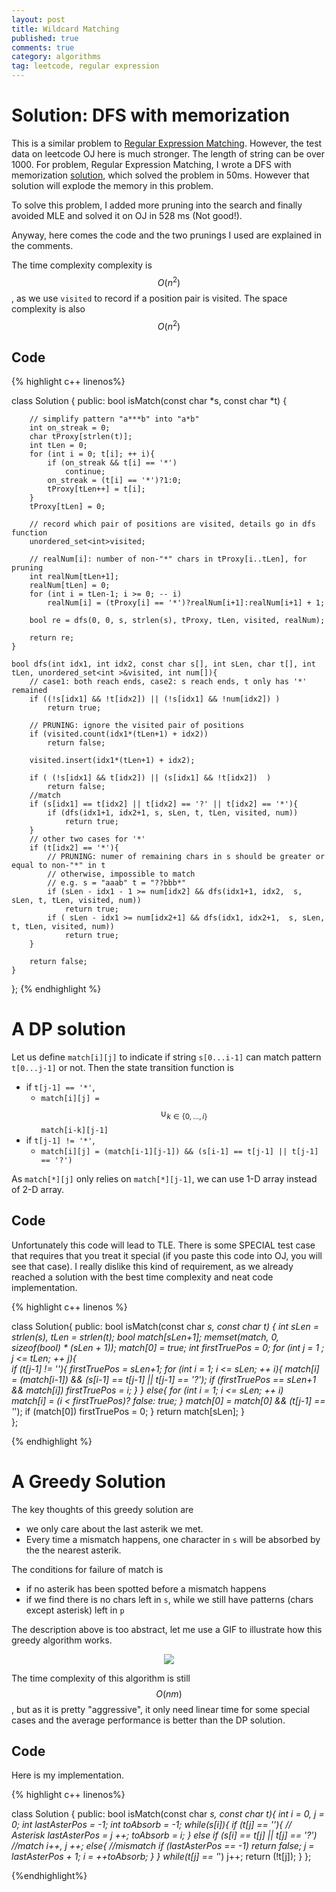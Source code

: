 ```yaml
---
layout: post
title: Wildcard Matching
published: true
comments: true
category: algorithms
tag: leetcode, regular expression
---
```


# Solution: DFS with memorization

This is a similar problem to [Regular Expression Matching](http://leetcode.com/2011/09/regular-expression-matching.html). However, the test data on leetcode OJ here is much stronger. The length of string can be over 1000. For problem, Regular Expression Matching, I wrote a DFS with memorization [solution](), which solved the problem in 50ms. However that solution will explode the memory in this problem.

To solve this problem, I added more pruning into the search and finally avoided MLE and solved it on OJ in 528 ms (Not good!).

Anyway, here comes the code and the two prunings I used are explained in the comments.

The time complexity complexity is $$O(n^2)$$, as we use ``visited`` to record if a position pair is visited. The space complexity is also $$O(n^2)$$

## Code 

{% highlight c++ linenos%}

class Solution {
public:
    bool isMatch(const char *s, const char *t) {

    	// simplify pattern "a***b" into "a*b"
        int on_streak = 0;
        char tProxy[strlen(t)];
        int tLen = 0;
        for (int i = 0; t[i]; ++ i){
            if (on_streak && t[i] == '*')
                continue;
            on_streak = (t[i] == '*')?1:0;
            tProxy[tLen++] = t[i];            
        }
        tProxy[tLen] = 0;
        
        // record which pair of positions are visited, details go in dfs function
        unordered_set<int>visited;        

        // realNum[i]: number of non-"*" chars in tProxy[i..tLen], for pruning        
        int realNum[tLen+1]; 
        realNum[tLen] = 0;        
        for (int i = tLen-1; i >= 0; -- i)
            realNum[i] = (tProxy[i] == '*')?realNum[i+1]:realNum[i+1] + 1;

        bool re = dfs(0, 0, s, strlen(s), tProxy, tLen, visited, realNum);
        
        return re;  
    }
    
    bool dfs(int idx1, int idx2, const char s[], int sLen, char t[], int tLen, unordered_set<int >&visited, int num[]){
    	// case1: both reach ends, case2: s reach ends, t only has '*' remained
        if ((!s[idx1] && !t[idx2]) || (!s[idx1] && !num[idx2]) )
            return true;

        // PRUNING: ignore the visited pair of positions
        if (visited.count(idx1*(tLen+1) + idx2))
            return false;

        visited.insert(idx1*(tLen+1) + idx2);

        if ( (!s[idx1] && t[idx2]) || (s[idx1] && !t[idx2])  )
            return false;        
        //match
        if (s[idx1] == t[idx2] || t[idx2] == '?' || t[idx2] == '*'){
            if (dfs(idx1+1, idx2+1, s, sLen, t, tLen, visited, num))
                return true;
        }        
        // other two cases for '*'
        if (t[idx2] == '*'){ 
        	// PRUNING: numer of remaining chars in s should be greater or equal to non-"*" in t
        	// otherwise, impossible to match
        	// e.g. s = "aaab" t = "??bbb*"
            if (sLen - idx1 - 1 >= num[idx2] && dfs(idx1+1, idx2,  s, sLen, t, tLen, visited, num))
                return true; 
            if ( sLen - idx1 >= num[idx2+1] && dfs(idx1, idx2+1,  s, sLen, t, tLen, visited, num))
                return true; 
        }        
        
        return false;        
    }
};
{% endhighlight %}

# A DP solution

Let us define ``match[i][j]`` to indicate if string ``s[0...i-1]`` can match pattern ``t[0...j-1]`` or not. Then the state transition function is 

- if ``t[j-1] == '*'``, 
	- ``match[i][j] =`` $$\cup_{k \in \{0,...,i\}}$$ ``match[i-k][j-1]``
- if ``t[j-1] != '*'``, 
	- ``match[i][j] = (match[i-1][j-1]) && (s[i-1] == t[j-1] || t[j-1] == '?')``

As ``match[*][j]`` only relies on ``match[*][j-1]``, we can use 1-D array instead of 2-D array.

## Code

Unfortunately this code will lead to TLE. There is some SPECIAL test case that requires that you treat it special (if you paste this code into OJ, you will see that case). I really dislike this kind of requirement, as we already reached a solution with the best time complexity and neat code implementation.

{% highlight c++ linenos %}

class Solution{
public:
    bool isMatch(const char *s, const char *t) {
    	int sLen = strlen(s), tLen = strlen(t);
    	bool match[sLen+1];
    	memset(match, 0, sizeof(bool) * (sLen + 1));
    	match[0] = true;
    	int firstTruePos = 0;
    	for (int j = 1 ; j <= tLen; ++ j){    		    		
    	    if (t[j-1] != '*'){
    	    	firstTruePos = sLen+1;
    			for (int i = 1; i <= sLen; ++ i){
    				match[i] = (match[i-1]) && (s[i-1] == t[j-1] || t[j-1] == '?');
    				if (firstTruePos == sLen+1 && match[i]) firstTruePos = i;
    			}
    		}
    		else{
    			for (int i = 1; i <= sLen; ++ i)						
    				match[i] = (i < firstTruePos)? false: true;
    		}
    		match[0] = match[0] && (t[j-1] == '*');
    		if (match[0]) firstTruePos = 0;
    	}
    	return match[sLen];
	}	
};

{% endhighlight %}

# A Greedy Solution

The key thoughts of this greedy solution are

- we only care about the last asterik we met. 
- Every time a mismatch happens, one character in ``s`` will be absorbed by the the nearest asterik. 

The conditions for failure of match is

- if no asterik has been spotted before a mismatch happens
- if we find there is no chars left in ``s``, while we still have patterns (chars except asterisk) left in ``p``

The description above is too abstract, let me use a GIF to illustrate how this greedy algorithm works.

<p align="center">
<img src="{{ site.baseurl }}/images/WildcardMatching2.gif">
</p>

The time complexity of this algorithm is still $$O(nm)$$, but as it is pretty "aggressive", it only need linear time for some special cases and the average performance is better than the DP solution.

## Code

Here is my implementation.

{% highlight c++ linenos%}

class Solution {
public:
	bool isMatch(const char *s, const char *t){
		int i = 0, j = 0;
		int lastAsterPos = -1;
		int toAbsorb = -1;
		while(s[i]){
			if (t[j] == '*'){ // Asterisk
				lastAsterPos = j ++;
				toAbsorb = i;
			}
			else if (s[i] == t[j] || t[j] == '?') //match
				i++, j ++;
			else{ //mismatch
				if (lastAsterPos == -1) return false;
				j = lastAsterPos + 1;
				i = ++toAbsorb;
			}
		}
		while(t[j] == '*')
			j++;
		return (!t[j]);
	}
};

{%endhighlight%}
